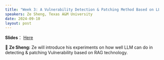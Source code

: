 ```yaml
---
title: "Week 3: A Vulnerability Detection & Patching Method Based on LLM + RAG"
speakers: Ze Sheng, Texas A&M University
date: 2024-09-10
layout: post
---
```


**Slides**： [Here](https://docs.google.com/presentation/d/1-FSoUS-T6h6T6pFx3Ux4nvc0J_OkesWz/edit?usp=sharing&ouid=114804686857561141234&rtpof=true&sd=true)

💬 **Ze Sheng:** Ze will introduce his experiments on how well LLM can do in detecting & patching Vulnerability based on RAG technology.

